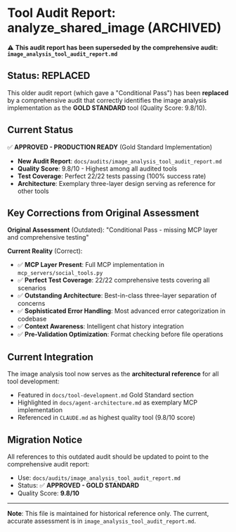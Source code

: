 # Tool Audit Report: analyze_shared_image (ARCHIVED)

⚠️ **This audit report has been superseded by the comprehensive audit: `image_analysis_tool_audit_report.md`**

## Status: REPLACED

This older audit report (which gave a "Conditional Pass") has been **replaced** by a comprehensive audit that correctly identifies the image analysis implementation as the **GOLD STANDARD** tool (Quality Score: 9.8/10).

## Current Status

✅ **APPROVED - PRODUCTION READY** (Gold Standard Implementation)

- **New Audit Report**: `docs/audits/image_analysis_tool_audit_report.md`
- **Quality Score**: 9.8/10 - Highest among all audited tools
- **Test Coverage**: Perfect 22/22 tests passing (100% success rate)
- **Architecture**: Exemplary three-layer design serving as reference for other tools

## Key Corrections from Original Assessment

**Original Assessment** (Outdated): "Conditional Pass - missing MCP layer and comprehensive testing"

**Current Reality** (Correct):
- ✅ **MCP Layer Present**: Full MCP implementation in `mcp_servers/social_tools.py`
- ✅ **Perfect Test Coverage**: 22/22 comprehensive tests covering all scenarios
- ✅ **Outstanding Architecture**: Best-in-class three-layer separation of concerns
- ✅ **Sophisticated Error Handling**: Most advanced error categorization in codebase
- ✅ **Context Awareness**: Intelligent chat history integration
- ✅ **Pre-Validation Optimization**: Format checking before file operations

## Current Integration

The image analysis tool now serves as the **architectural reference** for all tool development:
- Featured in `docs/tool-development.md` Gold Standard section
- Highlighted in `docs/agent-architecture.md` as exemplary MCP implementation
- Referenced in `CLAUDE.md` as highest quality tool (9.8/10 score)

## Migration Notice

All references to this outdated audit should be updated to point to the comprehensive audit report:
- Use: `docs/audits/image_analysis_tool_audit_report.md`
- Status: ✅ **APPROVED - GOLD STANDARD**
- Quality Score: **9.8/10**

---

**Note**: This file is maintained for historical reference only. The current, accurate assessment is in `image_analysis_tool_audit_report.md`.